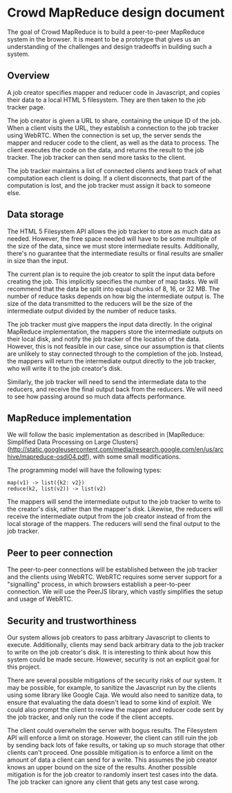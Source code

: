 # Crowd MapReduce design document

The goal of Crowd MapReduce is to build a peer-to-peer MapReduce system in the browser. It is meant to be a prototype that gives us an understanding of the challenges and design tradeoffs in building such a system.

## Overview
A job creator specifies mapper and reducer code in Javascript, and copies their data to a local HTML 5 filesystem. They are then taken to the job tracker page.

The job creator is given a URL to share, containing the unique ID of the job. When a client visits the URL, they establish a connection to the job tracker using WebRTC. When the connection is set up, the server sends the mapper and reducer code to the client, as well as the data to process. The client executes the code on the data, and returns the result to the job tracker. The job tracker can then send more tasks to the client.

The job tracker maintains a list of connected clients and keep track of what computation each client is doing. If a client disconnects, that part of the computation is lost, and the job tracker must assign it back to someone else.

## Data storage
The HTML 5 Filesystem API allows the job tracker to store as much data as needed. However, the free space needed will have to be some multiple of the size of the data, since we must store intermediate results. Additionally, there's no guarantee that the intermediate results or final results are smaller in size than the input.

The current plan is to require the job creator to split the input data before creating the job. This implicitly specifies the number of map tasks. We will recommend that the data be split into equal chunks of 8, 16, or 32 MB. The number of reduce tasks depends on how big the intermediate output is. The size of the data transmitted to the reducers will be the size of the intermediate output divided by the number of reduce tasks.

The job tracker must give mappers the input data directly. In the original MapReduce implementation, the mappers store the intermediate outputs on their local disk, and notify the job tracker of the location of the data. However, this is not feasible in our case, since our assumption is that clients are unlikely to stay connected through to the completion of the job. Instead, the mappers will return the intermediate output directly to the job tracker, who will write it to the job creator's disk.

Similarly, the job tracker will need to send the intermediate data to the reducers, and receive the final output back from the reducers. We will need to see how passing around so much data affects performance.

## MapReduce implementation
We will follow the basic implementation as described in [MapReduce: Simplified Data Processing on Large Clusters] (http://static.googleusercontent.com/media/research.google.com/en/us/archive/mapreduce-osdi04.pdf), with some small modifications.

The programming model will have the following types:
```
map(v1) -> list({k2: v2})
reduce(k2, list(v2)) -> list(v2)
```

The mappers will send the intermediate output to the job tracker to write to the creator's disk, rather than the mapper's disk. Likewise, the reducers will receive the intermediate output from the job creator instead of from the local storage of the mappers. The reducers will send the final output to the job tracker.

## Peer to peer connection
The peer-to-peer connections will be established between the job tracker and the clients using WebRTC. WebRTC requires some server support for a "signalling" process, in which browsers establish a peer-to-peer connection. We will use the PeerJS library, which vastly simplifies the setup and usage of WebRTC.

## Security and trustworthiness
Our system allows job creators to pass arbitrary Javascript to clients to execute. Additionally, clients may send back arbitrary data to the job tracker to write on the job creator's disk. It is interesting to think about how this system could be made secure. However, security is not an explicit goal for this project.

There are several possible mitigations of the security risks of our system. It may be possible, for example, to sanitize the Javascript run by the clients using some library like Google Caja. We would also need to sanitize data, to ensure that evaluating the data doesn't lead to some kind of exploit. We could also prompt the client to review the mapper and reducer code sent by the job tracker, and only run the code if the client accepts.

The client could overwhelm the server with bogus results. The Filesystem API will enforce a limit on storage. However, the client can still ruin the job by sending back lots of fake results, or taking up so much storage that other clients can't proceed. One possible mitigation is to enforce a limit on the amount of data a client can send for a write. This assumes the job creator knows an upper bound on the size of the results. Another possible mitigation is for the job creator to randomly insert test cases into the data. The job tracker can ignore any client that gets any test case wrong.
